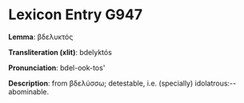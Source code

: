 # Lexicon Entry G947

**Lemma**: βδελυκτός

**Transliteration (xlit)**: bdelyktós

**Pronunciation**: bdel-ook-tos'

**Description**:
from βδελύσσω; detestable, i.e. (specially) idolatrous:--abominable.
